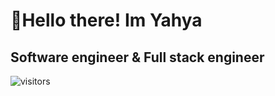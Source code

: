 # 👋Hello there! Im Yahya
## Software engineer & Full stack engineer
![visitors](https://shields.io/badge/dynamic/json?color=green&label=visitors&query=value&url=https%3A%2F%2Fapi.countapi.xyz%2Fhit%2FBananaKlit.BananaKlit-repo%2Fvisits)

<!--
**BananaKlit/Bananaklit** is a ✨ _special_ ✨ repository because its `README.md` (this file) appears on your GitHub profile.

Here are some ideas to get you started:

- 🔭 I’m currently working on ...
- 🌱 I’m currently learning ...
- 👯 I’m looking to collaborate on ...
- 🤔 I’m looking for help with ...
- 💬 Ask me about ...
- 📫 How to reach me: ...
- 😄 Pronouns: ...
- ⚡ Fun fact: ...
-->
